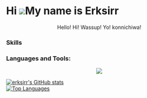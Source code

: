   Hi ![](https://user-images.githubusercontent.com/18350557/176309783-0785949b-9127-417c-8b55-ab5a4333674e.gif)My name is Erksirr
===============================================================================================================================

<p align="middle">Hello! Hi! Wassup! Yo! konnichiwa!</p>

### Skills
### Languages and Tools:
<p align="center">
    <img src="https://skillicons.dev/icons?i=c,dart,java,js,ts,py,html,css,vite,react,vue,angular,spring,express,flutter,mongodb,mysql,postgres,docker,nodejs,figma" />
</p>

<div class="flex flex-wrap gap-4">
  <div class="flex flex-col gap-2">
    <a href="https://www.github.com/erksirr">
      <img src="https://github-readme-stats.vercel.app/api?username=erksirr&show_icons=true&count_private=true&title_color=0891b2&text_color=000000&icon_color=0891b2&bg_color=D4F6F8&hide_border=true" alt="erksirr's GitHub stats" />
    </a>
  </div>
  <a href="https://www.github.com/erksirr">
    <img src="https://github-readme-stats.vercel.app/api/top-langs/?username=erksirr&langs_count=10&title_color=0891b2&text_color=000000&icon_color=0891b2&bg_color=D4F6F8&hide_border=true&locale=en&custom_title=Top%20Languages" alt="Top Languages" />
  </a>
</div>

